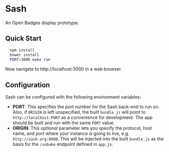 # Sash

An Open Badges display prototype.

## Quick Start

``` bash
  npm install
  bower install
  PORT=3000 make run
```

Now navigate to http://localhost:3000 in a web browser.

## Configuration

Sash can be configured with the following environment variables:

* **PORT**: This specifies the port number for the Sash back-end to run on. Also,
if `ORIGIN` is left unspecified, the built `bundle.js` will point to `http://localhost:PORT`
as a convenience for development. The app should be built and run with the same `PORT` value.
* **ORIGIN**: This *optional* parameter lets you specify the protocol, host name, and 
port where your instance is going to live, e.g. `http://sash.org:8000`. This will be 
injected into the built `bundle.js` as the basis for the `/unbake` endpoint defined 
in `app.js`.

